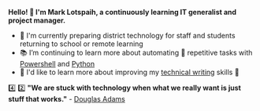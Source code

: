 **Hello! :wave: I'm Mark Lotspaih, a continuously learning IT generalist and project manager.**

- :school: I'm currently preparing district technology for staff and students returning to school or remote learning
- :books: I’m continuing to learn more about automating :robot: repetitive tasks with [Powershell](https://github.com/powershell/powershell) and [Python](https://github.com/python)
- :thought_balloon: I'd like to learn more about improving my [technical writing](https://developers.google.com/tech-writing) skills :pencil:

:four: :two: **"We are stuck with technology when what we really want is just stuff that works."** - [Douglas Adams](https://douglasadams.com/)

